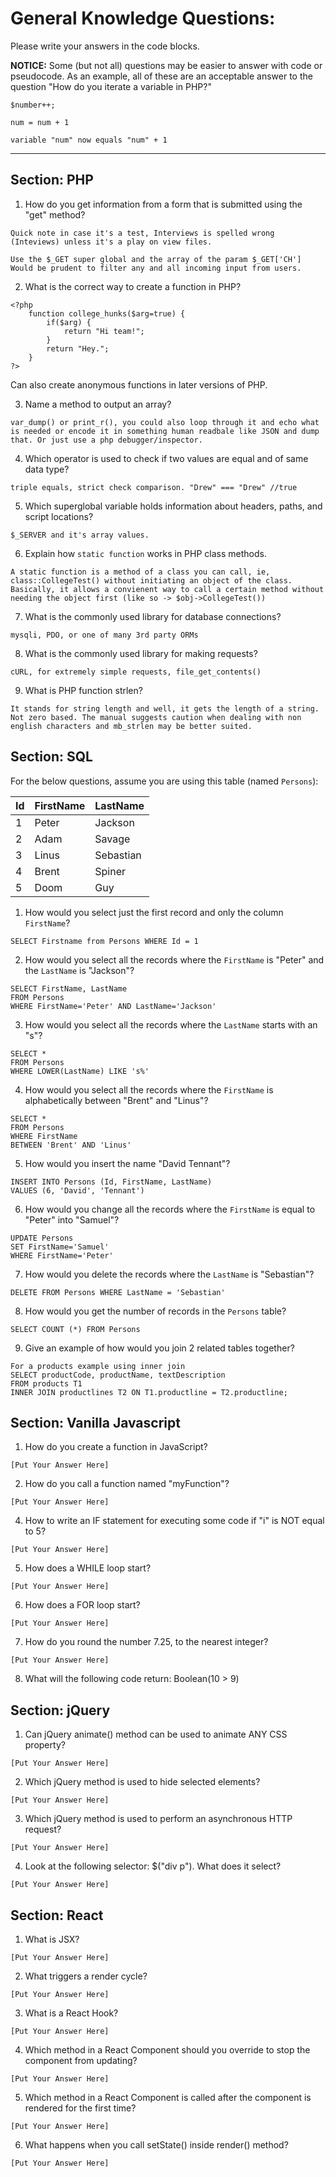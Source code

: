 # General Knowledge Questions:

Please write your answers in the code blocks.

**NOTICE:** Some (but not all) questions may be easier to answer with code or pseudocode. As an example, all of these are an acceptable answer to the question "How do you iterate a variable in PHP?"

```
$number++;
```

```
num = num + 1
```

```
variable "num" now equals "num" + 1
```

---

## Section: PHP

1. How do you get information from a form that is submitted using the "get" method?

```
Quick note in case it's a test, Interviews is spelled wrong (Inteviews) unless it's a play on view files.

Use the $_GET super global and the array of the param $_GET['CH']
Would be prudent to filter any and all incoming input from users.
```

2. What is the correct way to create a function in PHP?

```
<?php
    function college_hunks($arg=true) {
        if($arg) {
            return "Hi team!";
        }
        return "Hey.";
    }
?>
```

Can also create anonymous functions in later versions of PHP.

3. Name a method to output an array?

```
var_dump() or print_r(), you could also loop through it and echo what is needed or encode it in something human readbale like JSON and dump that. Or just use a php debugger/inspector.
```

4. Which operator is used to check if two values are equal and of same data type?

```
triple equals, strict check comparison. "Drew" === "Drew" //true
```

5. Which superglobal variable holds information about headers, paths, and script locations?

```
$_SERVER and it's array values.
```

6. Explain how `static function` works in PHP class methods.

```
A static function is a method of a class you can call, ie, class::CollegeTest() without initiating an object of the class. Basically, it allows a convienent way to call a certain method without needing the object first (like so -> $obj->CollegeTest())
```

7. What is the commonly used library for database connections?

```
mysqli, PDO, or one of many 3rd party ORMs
```

8. What is the commonly used library for making requests?

```
cURL, for extremely simple requests, file_get_contents()
```

9. What is PHP function strlen?

```
It stands for string length and well, it gets the length of a string. Not zero based. The manual suggests caution when dealing with non english characters and mb_strlen may be better suited.
```

## Section: SQL

For the below questions, assume you are using this table (named `Persons`):

| Id  | FirstName | LastName  |
| --- | --------- | --------- |
| 1   | Peter     | Jackson   |
| 2   | Adam      | Savage    |
| 3   | Linus     | Sebastian |
| 4   | Brent     | Spiner    |
| 5   | Doom      | Guy       |

1. How would you select just the first record and only the column `FirstName`?

```
SELECT Firstname from Persons WHERE Id = 1
```

2. How would you select all the records where the `FirstName` is "Peter" and the `LastName` is "Jackson"?

```
SELECT FirstName, LastName
FROM Persons
WHERE FirstName='Peter' AND LastName='Jackson'
```

3. How would you select all the records where the `LastName` starts with an "s"?

```
SELECT *
FROM Persons
WHERE LOWER(LastName) LIKE 's%'
```

4. How would you select all the records where the `FirstName` is alphabetically between "Brent" and "Linus"?

```
SELECT *
FROM Persons
WHERE FirstName
BETWEEN 'Brent' AND 'Linus'
```

5. How would you insert the name "David Tennant"?

```
INSERT INTO Persons (Id, FirstName, LastName)
VALUES (6, 'David', 'Tennant')
```

6. How would you change all the records where the `FirstName` is equal to "Peter" into "Samuel"?

```
UPDATE Persons
SET FirstName='Samuel'
WHERE FirstName='Peter'
```

7. How would you delete the records where the `LastName` is "Sebastian"?

```
DELETE FROM Persons WHERE LastName = 'Sebastian'
```

8. How would you get the number of records in the `Persons` table?

```
SELECT COUNT (*) FROM Persons
```

9. Give an example of how would you join 2 related tables together?

```
For a products example using inner join
SELECT productCode, productName, textDescription
FROM products T1
INNER JOIN productlines T2 ON T1.productline = T2.productline;
```

## Section: Vanilla Javascript

1. How do you create a function in JavaScript?

```
[Put Your Answer Here]
```

2. How do you call a function named "myFunction"?

```
[Put Your Answer Here]
```

4. How to write an IF statement for executing some code if "i" is NOT equal to 5?

```
[Put Your Answer Here]
```

5. How does a WHILE loop start?

```
[Put Your Answer Here]
```

6. How does a FOR loop start?

```
[Put Your Answer Here]
```

7. How do you round the number 7.25, to the nearest integer?

```
[Put Your Answer Here]
```

8. What will the following code return: Boolean(10 > 9)

## Section: jQuery

1. Can jQuery animate() method can be used to animate ANY CSS property?

```
[Put Your Answer Here]
```

2. Which jQuery method is used to hide selected elements?

```
[Put Your Answer Here]
```

3. Which jQuery method is used to perform an asynchronous HTTP request?

```
[Put Your Answer Here]
```

4. Look at the following selector: \$("div p"). What does it select?

```
[Put Your Answer Here]
```

## Section: React

1. What is JSX?

```
[Put Your Answer Here]
```

2. What triggers a render cycle?

```
[Put Your Answer Here]
```

3. What is a React Hook?

```
[Put Your Answer Here]
```

4. Which method in a React Component should you override to stop the component from updating?

```
[Put Your Answer Here]
```

5. Which method in a React Component is called after the component is rendered for the first time?

```
[Put Your Answer Here]
```

6. What happens when you call setState() inside render() method?

```
[Put Your Answer Here]
```
